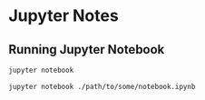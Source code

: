 # Jupyter Notes

## Running Jupyter Notebook

```sh
jupyter notebook
```

```sh
jupyter notebook ./path/to/some/notebook.ipynb
```
